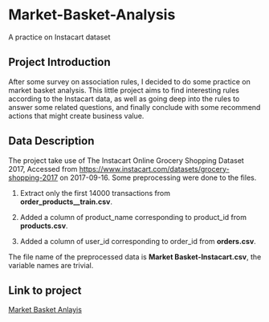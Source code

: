# Market-Basket-Analysis
A practice on Instacart dataset

## Project Introduction
After some survey on association rules, I decided to do some practice on market basket analysis. This little project aims to find interesting rules according to the Instacart data, as well as going deep into the rules to answer some related questions, and finally conclude with some recommend actions that might create business value.

## Data Description
The project take use of The Instacart Online Grocery Shopping Dataset 2017, Accessed from https://www.instacart.com/datasets/grocery-shopping-2017 on 2017-09-16. Some preprocessing were done to the files.

   1. Extract only the first 14000 transactions from **order_products__train.csv**.
    
   2. Added a column of product_name corresponding to product_id from **products.csv**.
   
   3. Added a column of user_id corresponding to order_id from **orders.csv**. 

The file name of the preprocessed data is **Market Basket-Instacart.csv**, the variable names are trivial.

## Link to project
[Market Basket Anlayis](http://rpubs.com/jimmycy93/308611)
